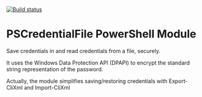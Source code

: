 [![Build status](https://ci.appveyor.com/api/projects/status/3ub451xhfmrw33dx?svg=true)](https://ci.appveyor.com/project/fpschultze/pscredentialfile)

# PSCredentialFile PowerShell Module
Save credentials in and read credentials from a file, securely.

It uses the Windows Data Protection API (DPAPI) to encrypt the standard string representation of the password.

Actually, the module simplifies saving/restoring credentials with Export-CliXml and Import-CliXml